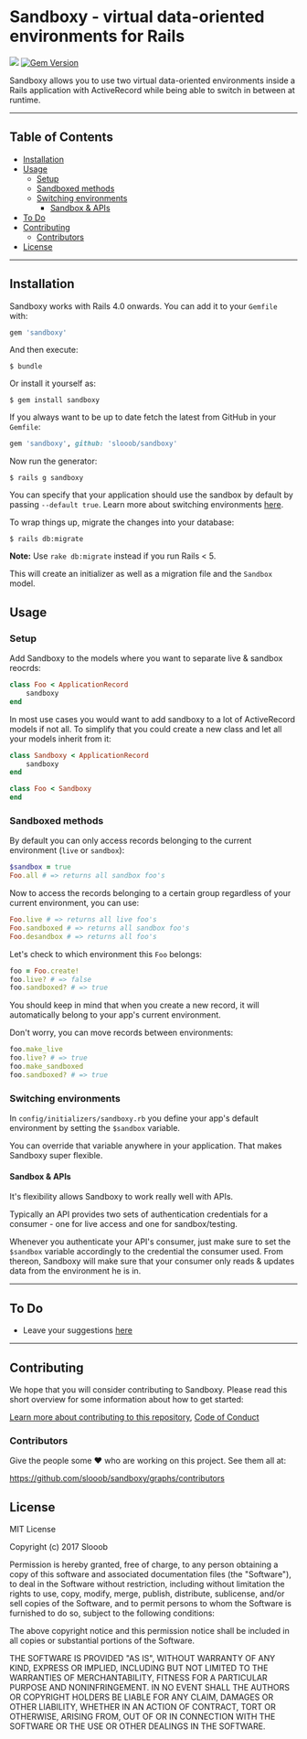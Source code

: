 # Sandboxy - virtual data-oriented environments for Rails

<img src="https://travis-ci.org/slooob/sandboxy.svg?branch=master" /> [![Gem Version](https://badge.fury.io/rb/sandboxy.svg)](https://badge.fury.io/rb/sandboxy)

Sandboxy allows you to use two virtual data-oriented environments inside a Rails application with ActiveRecord while being able to switch in between at runtime.

---

## Table of Contents

* [Installation](#installation)
* [Usage](#usage)
    * [Setup](#setup)
    * [Sandboxed methods](#sandboxed-methods)
    * [Switching environments](#switching-environments)
        * [Sandbox & APIs](#sandbox--apis)
* [To Do](#to-do)
* [Contributing](#contributing)
    * [Contributors](#contributors)
* [License](#license)

---

## Installation

Sandboxy works with Rails 4.0 onwards. You can add it to your `Gemfile` with:

```ruby
gem 'sandboxy'
```

And then execute:

    $ bundle

Or install it yourself as:

    $ gem install sandboxy

If you always want to be up to date fetch the latest from GitHub in your `Gemfile`:

```ruby
gem 'sandboxy', github: 'slooob/sandboxy'
```

Now run the generator:

    $ rails g sandboxy

You can specify that your application should use the sandbox by default by passing `--default true`. Learn more about switching environments [here](#switching-environments).

To wrap things up, migrate the changes into your database:

    $ rails db:migrate

**Note:** Use `rake db:migrate` instead if you run Rails < 5.

This will create an initializer as well as a migration file and the `Sandbox` model.

## Usage

### Setup

Add Sandboxy to the models where you want to separate live & sandbox reocrds:

```ruby
class Foo < ApplicationRecord
    sandboxy
end
```

In most use cases you would want to add sandboxy to a lot of ActiveRecord models if not all. To simplify that you could create a new class and let all your models inherit from it:

```ruby
class Sandboxy < ApplicationRecord
    sandboxy
end

class Foo < Sandboxy
end
```

### Sandboxed methods

By default you can only access records belonging to the current environment (`live` or `sandbox`):

```ruby
$sandbox = true
Foo.all # => returns all sandbox foo's
```

Now to access the records belonging to a certain group regardless of your current environment, you can use:

```ruby
Foo.live # => returns all live foo's
Foo.sandboxed # => returns all sandbox foo's
Foo.desandbox # => returns all foo's
```

Let's check to which environment this `Foo` belongs:

```ruby
foo = Foo.create!
foo.live? # => false
foo.sandboxed? # => true
```

You should keep in mind that when you create a new record, it will automatically belong to your app's current environment.

Don't worry, you can move records between environments:

```ruby
foo.make_live
foo.live? # => true
foo.make_sandboxed
foo.sandboxed? # => true
```

### Switching environments

In `config/initializers/sandboxy.rb` you define your app's default environment by setting the `$sandbox` variable.

You can override that variable anywhere in your application. That makes Sandboxy super flexible.

#### Sandbox & APIs

It's flexibility allows Sandboxy to work really well with APIs.

Typically an API provides two sets of authentication credentials for a consumer - one for live access and one for sandbox/testing.

Whenever you authenticate your API's consumer, just make sure to set the `$sandbox` variable accordingly to the credential the consumer used. From thereon, Sandboxy will make sure that your consumer only reads & updates data from the environment he is in.

---

## To Do

* Leave your suggestions [here](https://github.com/slooob/sandboxy/issues/new)

---

## Contributing

We hope that you will consider contributing to Sandboxy. Please read this short overview for some information about how to get started:

[Learn more about contributing to this repository](https://github.com/slooob/sandboxy/blob/master/CONTRIBUTING.md), [Code of Conduct](https://github.com/slooob/sandboxy/blob/master/CODE_OF_CONDUCT.md)

### Contributors

Give the people some :heart: who are working on this project. See them all at:

https://github.com/slooob/sandboxy/graphs/contributors

## License

MIT License

Copyright (c) 2017 Slooob

Permission is hereby granted, free of charge, to any person obtaining a copy
of this software and associated documentation files (the "Software"), to deal
in the Software without restriction, including without limitation the rights
to use, copy, modify, merge, publish, distribute, sublicense, and/or sell
copies of the Software, and to permit persons to whom the Software is
furnished to do so, subject to the following conditions:

The above copyright notice and this permission notice shall be included in all
copies or substantial portions of the Software.

THE SOFTWARE IS PROVIDED "AS IS", WITHOUT WARRANTY OF ANY KIND, EXPRESS OR
IMPLIED, INCLUDING BUT NOT LIMITED TO THE WARRANTIES OF MERCHANTABILITY,
FITNESS FOR A PARTICULAR PURPOSE AND NONINFRINGEMENT. IN NO EVENT SHALL THE
AUTHORS OR COPYRIGHT HOLDERS BE LIABLE FOR ANY CLAIM, DAMAGES OR OTHER
LIABILITY, WHETHER IN AN ACTION OF CONTRACT, TORT OR OTHERWISE, ARISING FROM,
OUT OF OR IN CONNECTION WITH THE SOFTWARE OR THE USE OR OTHER DEALINGS IN THE
SOFTWARE.
